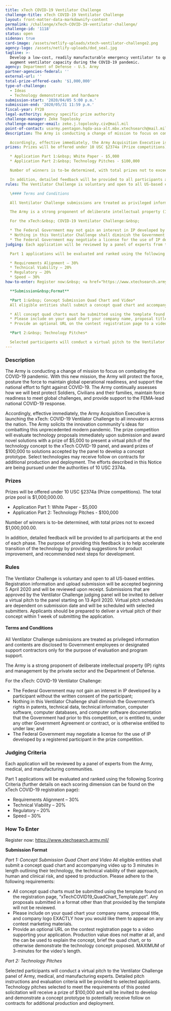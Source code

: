 ```yaml
---
title: xTech COVID-19 Ventilator Challenge
challenge-title: xTech COVID-19 Ventilator Challenge
layout: front-matter-data-markdownify-content
permalink: /challenge/xTech-COVID-19-ventilator-challenge/
challenge-id: '1118'
status: open
sidenav: true
card-image: /assets/netlify-uploads/xtech-ventilator-challenge2.png
agency-logo: /assets/netlify-uploads/dod_seal.jpg
tagline: >-
  Develop a low-cost, readily manufacturable emergency ventilator to quickly
  augment ventilator capacity during the COVID-19 pandemic.  
agency: Department of Defense - U.S. Army
partner-agencies-federal: ''
external-url: ''
total-prize-offered-cash: '$1,000,000'
type-of-challenge:
  - Ideas
  - Technology demonstration and hardware
submission-start: '2020/04/05 5:00 p.m.'
submission-end: '2020/05/31 11:59 p.m.'
fiscal-year: FY20
legal-authority: Agency specific prize authority
challenge-manager: Zeke Topolosky
challenge-manager-email: zeke.j.topolosky.civ@mail.mil
point-of-contact: usarmy.pentagon.hqda-asa-alt.mbx.xtechsearch@mail.mil
description: The Army is conducting a change of mission to focus on combating the COVID-19 pandemic. With this new mission, the Army will protect the force, posture the force to maintain global operational readiness, and support the national effort to fight against COVID-19. The Army continually assesses how we will best protect Soldiers, Civilians and their families, maintain force readiness to meet global challenges, and provide support to the FEMA-lead national COVID-19 response.

  Accordingly, effective immediately, the Army Acquisition Executive is launching the xTech:&nbsp; COVID-19 Ventilator Challenge to all innovators across the nation. The Army solicits the innovation community's ideas for combatting this unprecedented modern pandemic. The prize competition will evaluate technology proposals immediately upon submission and award novel solutions with a prize of $5,000 to present a virtual pitch of the technology concept to the xTech COVID-19 panel, and award prizes of $100,000 to solutions accepted by the panel to develop a concept prototype.  Select technologies may receive follow on contracts for additional production and deployment.  The efforts described in this Notice are being pursued under the authorities of 10 USC 2374a.
prizes: Prizes will be offered under 10 USC §2374a (Prize competitions). The total prize pool is $1,000,000.00. 

  * Application Part 1:&nbsp; White Paper - $5,000
  * Application Part 2:&nbsp; Technology Pitches - $100,000

  Number of winners is to-be determined, with total prizes not to exceed $1,000,000.00.

  In addition, detailed feedback will be provided to all participants at the end of each phase. The purpose of providing this feedback is to help accelerate transition of the technology by providing suggestions for product improvement, and recommended next steps for development.  
rules: The Ventilator Challenge is voluntary and open to all US-based entities. Registration information and upload submission will be accepted beginning 5 April 2020 and will be reviewed upon receipt. Submissions that are approved by the Ventilator Challenge judging panel will be invited to deliver a virtual pitch to the panel starting on 13 April 2020. Virtual pitch schedules are dependent on submission date and will be scheduled with selected submitters. Applicants should be prepared to deliver a virtual pitch of their concept within 1 week of submitting the application.

  \#### Terms and Conditions

  All Ventilator Challenge submissions are treated as privileged information and contents are disclosed to Government employees or designated support contractors only for the purpose of evaluation and program support.

  The Army is a strong proponent of deliberate intellectual property (IP) rights and management by the private sector and the Department of Defense.  

  For the xTech:&nbsp; COVID-19 Ventilator Challenge:&nbsp; 

  * The Federal Government may not gain an interest in IP developed by a participant without the written consent of the participant;  
  * Nothing in this Ventilator Challenge shall diminish the Government’s rights in patents, technical data, technical information, computer software, computer databases, and computer software documentation that the Government had prior to this competition, or is entitled to, under any other Government Agreement or contract, or is otherwise entitled to under law; and 
  * The Federal Government may negotiate a license for the use of IP developed by a registered participant in the prize competition.
judging: Each application will be reviewed by a panel of experts from the Army, medical, and manufacturing communities.

  Part 1 applications will be evaluated and ranked using the following Scoring Criteria (further details on each scoring dimension can be found on the xTech COVID-19 registration page):&nbsp;

  * Requirements Alignment – 30%
  * Technical Viability – 20%
  * Regulatory – 20%
  * Speed – 30%
how-to-enter: Register now:&nbsp; <a href="https://www.xtechsearch.army.mil/" target="_blank" rel="noopener">https://www.xtechsearch.army.mil/</a>

  **Submission&nbsp;Format** 

  *Part 1:&nbsp; Concept Submission Quad Chart and Video* 
  All eligible entities shall submit a concept quad chart and accompanying video up to 3 minutes in length outlining their technology, the technical viability of their approach, human and clinical risk, and speed to production. Please adhere to the following requirements:&nbsp;

  * All concept quad charts must be submitted using the template found on the registration page, “xTechCOVID19_QuadChart_Template.ppt”. Any proposals submitted in a format other than that provided by the template will not be reviewed.
  * Please include on your quad chart your company name, proposal title, and company logo EXACTLY how you would like them to appear on any contest marketing materials.
  * Provide an optional URL on the contest registration page to a video supporting your application. Production value does not matter at all, and the can be used to explain the concept, brief the quad chart, or to otherwise demonstrate the technology concept proposed. MAXIMUM of 3-minutes for the video's length.

  *Part 2:&nbsp; Technology Pitches* 

  Selected participants will conduct a virtual pitch to the Ventilator Challenge panel of Army, medical, and manufacturing experts.  Detailed pitch instructions and evaluation criteria will be provided to selected applicants.  Technology pitches selected to meet the requirements of this posted solicitation will receive a prize of $100,000 and will be invited to develop and demonstrate a concept prototype to potentially receive follow on contracts for additional production and deployment.
---
```

### Description

The Army is conducting a change of mission to focus on combating the COVID-19 pandemic. With this new mission, the Army will protect the force, posture the force to maintain global operational readiness, and support the national effort to fight against COVID-19. The Army continually assesses how we will best protect Soldiers, Civilians and their families, maintain force readiness to meet global challenges, and provide support to the FEMA-lead national COVID-19 response.

Accordingly, effective immediately, the Army Acquisition Executive is launching the xTech: COVID-19 Ventilator Challenge to all innovators across the nation. The Army solicits the innovation community's ideas for combatting this unprecedented modern pandemic. The prize competition will evaluate technology proposals immediately upon submission and award novel solutions with a prize of $5,000 to present a virtual pitch of the technology concept to the xTech COVID-19 panel, and award prizes of $100,000 to solutions accepted by the panel to develop a concept prototype.  Select technologies may receive follow on contracts for additional production and deployment.  The efforts described in this Notice are being pursued under the authorities of 10 USC 2374a.


### Prizes

Prizes will be offered under 10 USC §2374a (Prize competitions). The total prize pool is $1,000,000.00. 

* Application Part 1: White Paper - $5,000
* Application Part 2: Technology Pitches - $100,000

Number of winners is to-be determined, with total prizes not to exceed $1,000,000.00.

In addition, detailed feedback will be provided to all participants at the end of each phase. The purpose of providing this feedback is to help accelerate transition of the technology by providing suggestions for product improvement, and recommended next steps for development.  


### Rules

The Ventilator Challenge is voluntary and open to all US-based entities. Registration information and upload submission will be accepted beginning 5 April 2020 and will be reviewed upon receipt. Submissions that are approved by the Ventilator Challenge judging panel will be invited to deliver a virtual pitch to the panel starting on 13 April 2020. Virtual pitch schedules are dependent on submission date and will be scheduled with selected submitters. Applicants should be prepared to deliver a virtual pitch of their concept within 1 week of submitting the application.

#### Terms and Conditions

All Ventilator Challenge submissions are treated as privileged information and contents are disclosed to Government employees or designated support contractors only for the purpose of evaluation and program support.

The Army is a strong proponent of deliberate intellectual property (IP) rights and management by the private sector and the Department of Defense.  

For the xTech: COVID-19 Ventilator Challenge: 

* The Federal Government may not gain an interest in IP developed by a participant without the written consent of the participant;  
* Nothing in this Ventilator Challenge shall diminish the Government’s rights in patents, technical data, technical information, computer software, computer databases, and computer software documentation that the Government had prior to this competition, or is entitled to, under any other Government Agreement or contract, or is otherwise entitled to under law; and 
* The Federal Government may negotiate a license for the use of IP developed by a registered participant in the prize competition.


### Judging Criteria

Each application will be reviewed by a panel of experts from the Army, medical, and manufacturing communities.

Part 1 applications will be evaluated and ranked using the following Scoring Criteria (further details on each scoring dimension can be found on the xTech COVID-19 registration page):

* Requirements Alignment – 30%
* Technical Viability – 20%
* Regulatory – 20%
* Speed – 30%


### How To Enter

Register now: <a href="https://www.xtechsearch.army.mil/" target="_blank" rel="noopener">https://www.xtechsearch.army.mil/</a>

**Submission Format** 

*Part 1: Concept Submission Quad Chart and Video* 
All eligible entities shall submit a concept quad chart and accompanying video up to 3 minutes in length outlining their technology, the technical viability of their approach, human and clinical risk, and speed to production. Please adhere to the following requirements:

* All concept quad charts must be submitted using the template found on the registration page, “xTechCOVID19_QuadChart_Template.ppt”. Any proposals submitted in a format other than that provided by the template will not be reviewed.
* Please include on your quad chart your company name, proposal title, and company logo EXACTLY how you would like them to appear on any contest marketing materials.
* Provide an optional URL on the contest registration page to a video supporting your application. Production value does not matter at all, and the can be used to explain the concept, brief the quad chart, or to otherwise demonstrate the technology concept proposed. MAXIMUM of 3-minutes for the video's length.

*Part 2: Technology Pitches* 

Selected participants will conduct a virtual pitch to the Ventilator Challenge panel of Army, medical, and manufacturing experts.  Detailed pitch instructions and evaluation criteria will be provided to selected applicants.  Technology pitches selected to meet the requirements of this posted solicitation will receive a prize of $100,000 and will be invited to develop and demonstrate a concept prototype to potentially receive follow on contracts for additional production and deployment.


